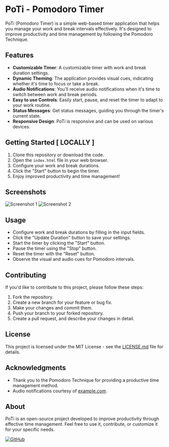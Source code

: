 # PoTi - Pomodoro Timer

PoTi (Pomodoro Timer) is a simple web-based timer application that helps you manage your work and break intervals effectively. It's designed to improve productivity and time management by following the Pomodoro Technique.

## Features

- **Customizable Timer**: A customizable timer with work and break duration settings.
- **Dynamic Theming**: The application provides visual cues, indicating whether it's time to focus or take a break.
- **Audio Notifications**: You'll receive audio notifications when it's time to switch between work and break periods.
- **Easy to use Controls**: Easily start, pause, and reset the timer to adapt to your work routine.
- **Status Messages**: Get status messages, guiding you through the timer's current state.
- **Responsive Design**: PoTi is responsive and can be used on various devices.

## Getting Started [ LOCALLY ]

1. Clone this repository or download the code.
2. Open the `index.html` file in your web browser.
3. Configure your work and break durations.
4. Click the "Start" button to begin the timer.
5. Enjoy improved productivity and time management!

## Screenshots

![Screenshot 1](/screenshots/screenshot1.png)
![Screenshot 2](/screenshots/screenshot2.png)

## Usage

- Configure work and break durations by filling in the input fields.
- Click the "Update Duration" button to save your settings.
- Start the timer by clicking the "Start" button.
- Pause the timer using the "Stop" button.
- Reset the timer with the "Reset" button.
- Observe the visual and audio cues for Pomodoro intervals.

## Contributing

If you'd like to contribute to this project, please follow these steps:

1. Fork the repository.
2. Create a new branch for your feature or bug fix.
3. Make your changes and commit them.
4. Push your branch to your forked repository.
5. Create a pull request, and describe your changes in detail.

## License

This project is licensed under the MIT License - see the [LICENSE.md](LICENSE.md) file for details.

## Acknowledgments

- Thank you to the Pomodoro Technique for providing a productive time management method.
- Audio notifications courtesy of [example.com](example.com).

## About

PoTi is an open-source project developed to improve productivity through effective time management. Feel free to use it, contribute, or customize it for your specific needs.

[![GitHub](https://img.shields.io/github/license/code-neves/pomodoro-timer)](https://github.com/code-neves/pomodoro-timer/LICENSE.md)


